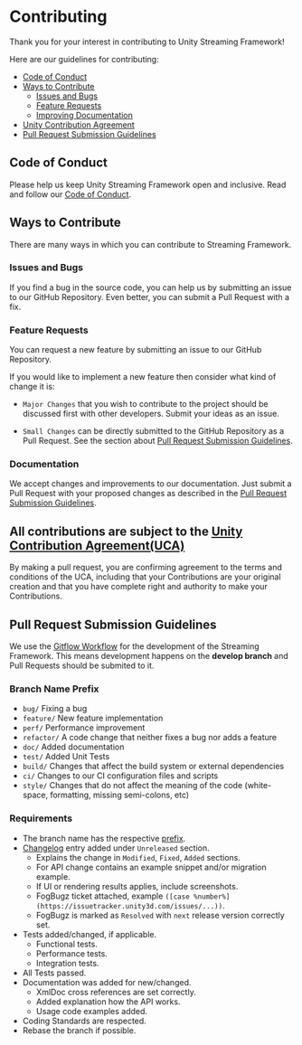 # Contributing

Thank you for your interest in contributing to Unity Streaming Framework!

Here are our guidelines for contributing:

* [Code of Conduct](#coc)
* [Ways to Contribute](#ways)
  * [Issues and Bugs](#issue)
  * [Feature Requests](#feature)
  * [Improving Documentation](#docs)
* [Unity Contribution Agreement](#cla)
* [Pull Request Submission Guidelines](#submit-pr)


## <a name="coc"></a> Code of Conduct

Please help us keep Unity Streaming Framework open and inclusive. Read and follow our [Code of Conduct](CODE_OF_CONDUCT.md).

## <a name="ways"></a> Ways to Contribute

There are many ways in which you can contribute to Streaming Framework.

### <a name="issue"></a> Issues and Bugs

If you find a bug in the source code, you can help us by submitting an issue to our
GitHub Repository. Even better, you can submit a Pull Request with a fix.

### <a name="feature"></a> Feature Requests

You can request a new feature by submitting an issue to our GitHub Repository.

If you would like to implement a new feature then consider what kind of change it is:

* `Major Changes` that you wish to contribute to the project should be discussed first with other developers. Submit your ideas as an issue.

* `Small Changes` can be directly submitted to the GitHub Repository
  as a Pull Request. See the section about [Pull Request Submission Guidelines](#submit-pr).

### <a name="docs"></a> Documentation

We accept changes and improvements to our documentation. Just submit a Pull Request with your proposed changes as described in the [Pull Request Submission Guidelines](#submit-pr).


## <a name="cla"></a> All contributions are subject to the [Unity Contribution Agreement(UCA)](https://unity3d.com/legal/licenses/Unity_Contribution_Agreement)

By making a pull request, you are confirming agreement to the terms and conditions of the UCA, including that your Contributions are your original creation and that you have complete right and authority to make your Contributions.

## <a name="submit-pr"></a> Pull Request Submission Guidelines

We use the [Gitflow Workflow](https://www.atlassian.com/git/tutorials/comparing-workflows/gitflow-workflow) for the development of the Streaming Framework. This means development happens on the **develop branch** and Pull Requests should be submited to it.

### <a name="branch"></a> Branch Name Prefix
  - `bug/` Fixing a bug
  - `feature/` New feature implementation
  - `perf/` Performance improvement
  - `refactor/` A code change that neither fixes a bug nor adds a feature
  - `doc/` Added documentation
  - `test/` Added Unit Tests
  - `build/` Changes that affect the build system or external dependencies
  - `ci/` Changes to our CI configuration files and scripts
  - `style/` Changes that do not affect the meaning of the code (white-space, formatting, missing semi-colons, etc)

### Requirements
  - The branch name has the respective [prefix](#branch).
  - [Changelog](CHANGELOG.md) entry added under `Unreleased` section.
    - Explains the change in `Modified`, `Fixed`, `Added` sections.
    - For API change contains an example snippet and/or migration example.
    - If UI or rendering results applies, include screenshots.
    - FogBugz ticket attached, example `([case %number%](https://issuetracker.unity3d.com/issues/...))`.
    - FogBugz is marked as `Resolved` with `next` release version correctly set.
  - Tests added/changed, if applicable.
    - Functional tests.
    - Performance tests.
    - Integration tests.
  - All Tests passed.
  - Documentation was added for new/changed.
    - XmlDoc cross references are set correctly.
    - Added explanation how the API works.
    - Usage code examples added.
  - Coding Standards are respected.
  - Rebase the branch if possible.
